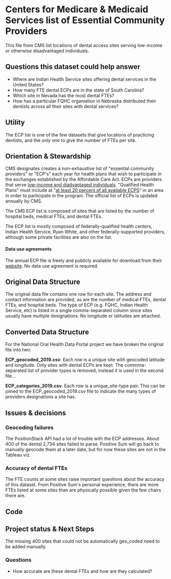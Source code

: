 # Centers for Medicare & Medicaid Services list of Essential Community Providers

This file from CMS list locations of dental access sites serving low-income or otherwise disadvantaged individuals.


## Questions this dataset could help answer

* Where are Indian Health Service sites offering dental services in the United States?
* How many FTE dental ECPs are in the state of South Carolina?
* Which site in Nevada has the most dental FTEs?
* How has a particular FQHC organiation in Nebraska distributed their dentists across all their sites with dental services?

## Utility

The ECP list is one of the few datasets that give locations of practicing dentists, and the only one to give the number of FTEs per site.

## Orientation & Stewardship  

CMS designates creates a non-exhaustive list of "essential community providers" or "ECP's" each year for health plans that wish to participate in the exchanges established by the Affordable Care Act. ECPs are providers that serve [low-income and diadvantaged individuals](https://www.kff.org/other/state-indicator/definition-of-essential-community-providers-ecps-in-marketplaces/?currentTimeframe=0&sortModel=%7B%22colId%22:%22Location%22,%22sort%22:%22asc%22%7D). "Qualified Health Plans" must include at "[at least 20 percent of all available ECPS](https://www.qhpcertification.cms.gov/s/ECP%20and%20Network%20Adequacy)" in an area in order to participate in the program. The official list of ECPs is updated annually by CMS. 

The CMS ECP list is composed of sites that are listed by the number of hospital beds, medical FTEs, and dental FTEs. 

The ECP list is mostly composed of federally-qualified health centers, Indian Health Service, Ryan White, and other federally-supported providers, although some private facilities are also on the list. 

#### Data use agreements

The annual ECP file is freely and publicly available for download from their [website](https://www.qhpcertification.cms.gov/s/ECP%20and%20Network%20Adequacy). No data use agreement is required. 

## Original Data Structure

The original data file contains one row for each site. The address and contact information are provided, as are the number of medical FTEs, dental FTEs, and hospital beds. The type of ECP (e.g. FQHC, Indian Health Service, etc) is listed in a single comma-separated column since sites usually have multiple designations. No longitude or latitudes are attached.

## Converted Data Structure

For the National Oral Health Data Portal project we have broken the original file into two:

**ECP_geocoded_2019.csv**. Each row is a unique site with geocoded latitude and longitude. Only sites with dental ECPs are kept. The commma-separated list of provider types is removed; instead it is used in the second file...

**ECP_categories_2019.csv**. Each row is a unique_site-type pair. This can be joined to the ECP_geocoded_2019.csv file to indicate the many types of providers designations a site has.


## Issues & decisions

### Geocoding failures

The PositionStack API had a lot of trouble with the ECP addresses. About 400 of the dental 2,734 sites failed to parse. Positive Sum will go back to manually geocode them at a later date, but for now these sites are not in the Tableau viz.

### Accuracy of dental FTEs

The FTE counts at some sites raise important questions about the accuracy of this dataset. From Positive Sum's personal experience, there are more FTEs listed at some sites than are physically possible given the few chairs there are. 


## Code




## Project status & Next Steps

The missing 400 sites that could not be automatically geo_coded need to be added manually.

### Questions

* How accurate are these dental FTEs and how are they calculated?
